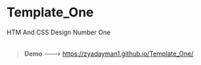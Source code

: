 # Template_One
HTM And CSS Design Number One
<br/><br/>
> **Demo** ---> https://zyadayman1.github.io/Template_One/


